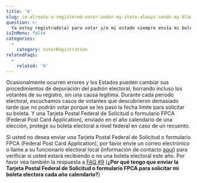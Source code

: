 ```yaml
---
title: '6'
slug: im-already-a-registered-voter-andor-my-state-always-sends-my-blank-ballot
question: >-
  Ya estoy registrado(a) para votar y/o mi estado siempre envía mi boleta electoral en blanco, ¿por qué debo enviar una Tarjeta Postal Federal de Solicitud o formulario FPCA (Federal Post Card Application)?
isInMenu: false
categories:
  - 
    category: voterRegistration
relatedFaqs:
  - 
    related: '9'
---
```

Ocasionalmente ocurren errores y los Estados pueden cambiar sus procedimientos de depuración del padrón electoral, borrando incluso los votantes de su registro, sin una causa legítima. Durante cada periodo electoral, escuchamos casos de votantes que descubrieron demasiado tarde que no podrán votar porque se les pasó la fecha límite para solicitar su boleta. Y una Tarjeta Postal Federal de Solicitud o formulario FPCA (Federal Post Card Application), enviado en el año calendario de una elección, protege su boleta electoral a nivel federal en caso de un recuento.

Si usted no desea enviar una Tarjeta Postal Federal de Solicitud o formulario FPCA (Federal Post Card Application), por favor envíe un correo electrónico o llame a su funcionario electoral local (información de contacto [aquí](/states)) para verificar si usted estará recibiendo o no una boleta electoral este año. Por favor vea también la respuesta a [FAQ #9](faqs/9) (**¿Por qué tengo que enviar la Tarjeta Postal Federal de Solicitud o formulario FPCA para solicitar mi boleta electora cada año calendario?**)